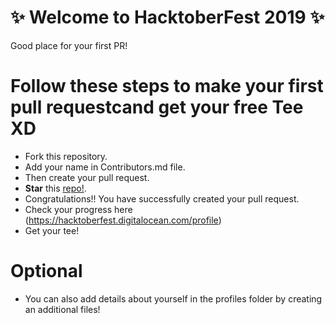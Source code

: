 # :sparkles: Welcome to HacktoberFest 2019 :sparkles:

Good place for your first PR!
# Follow these steps to make your first pull requestcand get your free Tee XD

- Fork this repository.
- Add your name in Contributors.md file.
- Then create your pull request.
- **Star** this [repo!](https://github.com/Dhroov7/HacktoberFest2019).
- Congratulations!! You have successfully created your pull request.
- Check your progress here (https://hacktoberfest.digitalocean.com/profile)
- Get your tee!

# **Optional**
- You can also add details about yourself in the profiles folder by creating an additional files! 
